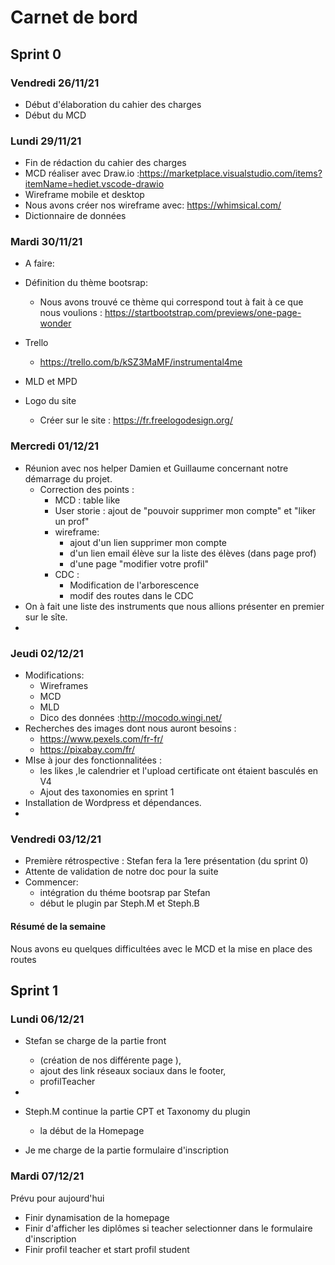 # Carnet de bord

## Sprint 0

### Vendredi 26/11/21

- Début d'élaboration du cahier des charges
- Début du MCD
  
### Lundi 29/11/21

- Fin de rédaction du cahier des charges
- MCD réaliser avec Draw.io :https://marketplace.visualstudio.com/items?itemName=hediet.vscode-drawio
- Wireframe mobile et desktop 
 - Nous avons créer nos wireframe avec: https://whimsical.com/
- Dictionnaire de données
  
### Mardi 30/11/21

- A faire:

 - Définition du thème bootsrap:
   - Nous avons trouvé ce thème qui correspond tout à fait à ce que nous voulions :
    https://startbootstrap.com/previews/one-page-wonder
 - Trello
   - https://trello.com/b/kSZ3MaMF/instrumental4me
 - MLD et MPD
 - Logo du site 
   - Créer sur le site : https://fr.freelogodesign.org/
  
### Mercredi 01/12/21

- Réunion avec nos helper Damien et Guillaume concernant notre démarrage du projet.
  - Correction des points :
    - MCD : table like
    - User storie : ajout de "pouvoir supprimer mon compte" et "liker un prof"
    - wireframe: 
      - ajout d'un lien supprimer mon compte 
      - d'un lien email élève sur la liste des élèves (dans page prof)
      - d'une page "modifier votre profil"
    - CDC : 
      - Modification de l'arborescence 
      - modif des routes dans le CDC
- On à fait une liste des instruments que nous allions présenter en premier sur le sîte.
- 
### Jeudi 02/12/21

- Modifications:
  - Wireframes
  - MCD
  - MLD
  - Dico des données :http://mocodo.wingi.net/
- Recherches des images dont nous auront besoins :
    - https://www.pexels.com/fr-fr/
    - https://pixabay.com/fr/
- MIse à jour des fonctionnalitées :
    - les likes ,le calendrier et l'upload certificate ont étaient basculés en V4
    - Ajout des taxonomies en sprint 1
- Installation de Wordpress et dépendances.
- 
### Vendredi 03/12/21

- Première rétrospective : Stefan fera la 1ere présentation (du sprint 0)
- Attente de validation de notre doc pour la suite
- Commencer:
  - intégration du théme bootsrap par Stefan
  - début le plugin par Steph.M et Steph.B 

#### Résumé de la semaine

Nous avons eu quelques difficultées avec le MCD et la mise en place des routes

## Sprint 1

### Lundi 06/12/21

- Stefan se charge de la partie front
    -  (création de nos différente page ),
    -  ajout des link réseaux sociaux dans le footer,
    -  profilTeacher
- 
- Steph.M continue  la partie CPT et Taxonomy du plugin 
  -  la début de la Homepage
 
- Je me charge de la partie formulaire d'inscription 
  
### Mardi 07/12/21

Prévu pour aujourd'hui
  - Finir dynamisation de la homepage
  - Finir d'afficher les diplômes si teacher selectionner dans le formulaire d'inscription
  - Finir profil teacher et start profil student
